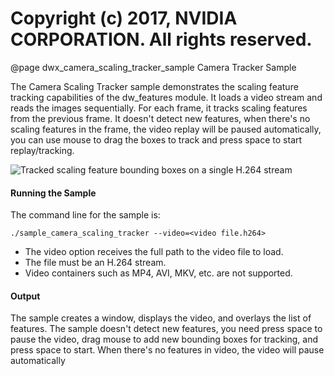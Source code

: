# Copyright (c) 2017, NVIDIA CORPORATION.  All rights reserved.

@page dwx_camera_scaling_tracker_sample Camera Tracker Sample

The Camera Scaling Tracker sample demonstrates the scaling feature
tracking capabilities of the dw_features module. It loads a video stream and
reads the images sequentially. For each frame, it tracks scaling features from the
previous frame. It doesn't detect new features, when there's no scaling features
in the frame, the video replay will be paused automatically, you can use
mouse to drag the boxes to track and press space to start replay/tracking.

![Tracked scaling feature bounding boxes on a single H.264 stream](sample_camera_scaling_tracker.png)

#### Running the Sample

The command line for the sample is:

    ./sample_camera_scaling_tracker --video=<video file.h264>

- The video option receives the full path to the video file to load.
- The file must be an H.264 stream.
- Video containers such as MP4, AVI, MKV, etc. are not supported.

#### Output

The sample creates a window, displays the video, and overlays the list of
features.
The sample doesn't detect new features, you need press space to pause the video,
drag mouse to add new bounding boxes for tracking, and press space to start. When
there's no features in video, the video will pause automatically
